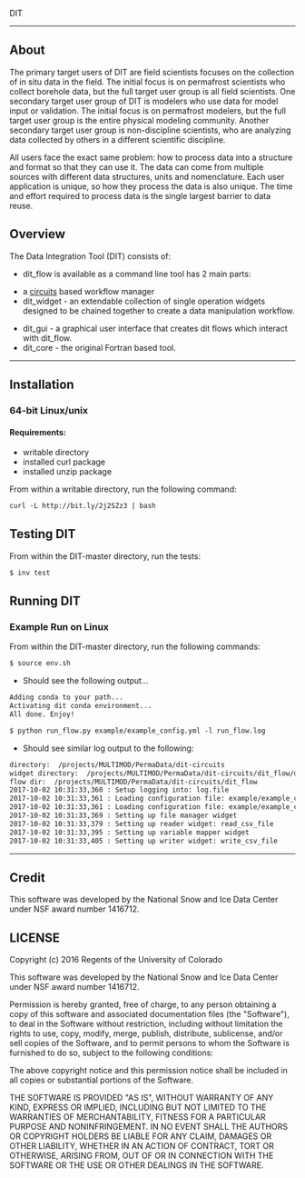 DIT
___

## About

The primary target users of DIT are field scientists focuses on the collection of in situ data in the field.  The initial focus is on permafrost scientists who collect borehole data, but the full target user group is all field scientists.  One secondary target user group of DIT is modelers who use data for model input or validation.  The initial focus is on permafrost modelers, but the full target user group is the entire physical modeling community.  Another secondary target user group is non-discipline scientists, who are analyzing data collected by others in a different scientific discipline.

All users face the exact same problem: how to process data into a structure and format so that they can use it.  The data can come from multiple sources with different data structures, units and nomenclature.  Each user application is unique, so how they process the data is also unique.  The time and effort required to process data is the single largest barrier to data reuse.

## Overview

The Data Integration Tool (DIT) consists of:

*   dit_flow is available as a command line tool has 2 main parts:
   + a [circuits](http://circuitsframework.com) based workflow manager
   + dit_widget - an extendable collection of single operation widgets designed to be chained together to create a data manipulation workflow.
* dit_gui - a graphical user interface that creates dit flows which interact with dit_flow.
* dit_core - the original Fortran based tool.

___
## Installation
### 64-bit Linux/unix
#### Requirements:
* writable directory
* installed curl package
* installed unzip package

From within a writable directory, run the following command:
``` html
curl -L http://bit.ly/2j2SZz3 | bash
```

## Testing DIT
From within the DIT-master directory, run the tests:
``` html
$ inv test
```

## Running DIT
### Example Run on Linux
From within the DIT-master directory, run the following commands:
``` html
$ source env.sh
```
* Should see the following output...
``` html
Adding conda to your path...
Activating dit conda environment...
All done. Enjoy!
```

``` html
$ python run_flow.py example/example_config.yml -l run_flow.log
```
* Should see similar log output to the following:
``` html
directory:  /projects/MULTIMOD/PermaData/dit-circuits
widget directory:  /projects/MULTIMOD/PermaData/dit-circuits/dit_flow/dit_widget
flow dir:  /projects/MULTIMOD/PermaData/dit-circuits/dit_flow
2017-10-02 10:31:33,360 : Setup logging into: log.file
2017-10-02 10:31:33,361 : Loading configuration file: example/example_config.yml
2017-10-02 10:31:33,361 : Loading configuration file: example/example_config.yml
2017-10-02 10:31:33,369 : Setting up file manager widget
2017-10-02 10:31:33,379 : Setting up reader widget: read_csv_file
2017-10-02 10:31:33,395 : Setting up variable mapper widget
2017-10-02 10:31:33,405 : Setting up writer widget: write_csv_file
```

___
## Credit

This software was developed by the National Snow and Ice Data Center under NSF award number 1416712.

## LICENSE

Copyright (c) 2016 Regents of the University of Colorado

This software was developed by the National Snow and Ice Data Center under NSF award number 1416712.

Permission is hereby granted, free of charge, to any person obtaining a copy of this
software and associated documentation files (the "Software"), to deal in the Software
without restriction, including without limitation the rights to use, copy, modify, merge,
publish, distribute, sublicense, and/or sell copies of the Software, and to permit persons
to whom the Software is furnished to do so, subject to the following conditions:

The above copyright notice and this permission notice shall be included in all copies or
substantial portions of the Software.

THE SOFTWARE IS PROVIDED "AS IS", WITHOUT WARRANTY OF ANY KIND,
EXPRESS OR IMPLIED, INCLUDING BUT NOT LIMITED TO THE WARRANTIES OF
MERCHANTABILITY, FITNESS FOR A PARTICULAR PURPOSE AND
NONINFRINGEMENT. IN NO EVENT SHALL THE AUTHORS OR COPYRIGHT
HOLDERS BE LIABLE FOR ANY CLAIM, DAMAGES OR OTHER LIABILITY,
WHETHER IN AN ACTION OF CONTRACT, TORT OR OTHERWISE, ARISING
FROM, OUT OF OR IN CONNECTION WITH THE SOFTWARE OR THE USE OR
OTHER DEALINGS IN THE SOFTWARE.


